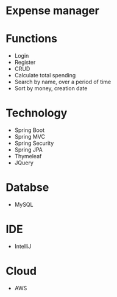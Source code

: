 # Expense manager
# Functions
- Login
- Register
- CRUD 
- Calculate total spending
- Search by name, over a period of time
- Sort by money, creation date
# Technology
- Spring Boot
- Spring MVC
- Spring Security
- Spring JPA
- Thymeleaf
- JQuery
# Databse
- MySQL
# IDE
- IntelliJ
# Cloud
- AWS

